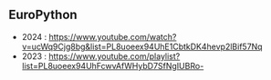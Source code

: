 ## EuroPython
* 2024 : https://www.youtube.com/watch?v=ucWq9Cjg8bg&list=PL8uoeex94UhE1CbtkDK4hevp2lBif57Nq
* 2023 : https://www.youtube.com/playlist?list=PL8uoeex94UhFcwvAfWHybD7SfNgIUBRo-
